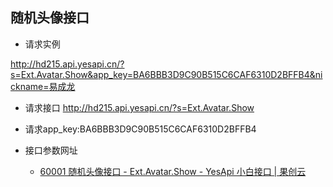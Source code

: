## 随机头像接口

-   请求实例

http://hd215.api.yesapi.cn/?s=Ext.Avatar.Show&app_key=BA6BBB3D9C90B515C6CAF6310D2BFFB4&nickname=易成龙



-   请求接口 http://hd215.api.yesapi.cn/?s=Ext.Avatar.Show
-   请求app_key:BA6BBB3D9C90B515C6CAF6310D2BFFB4

-   接口参数网址
    -   [60001 随机头像接口 - Ext.Avatar.Show - YesApi 小白接口 | 果创云](http://api.yesapi.cn/docs-api-Ext.Avatar.Show.html)

